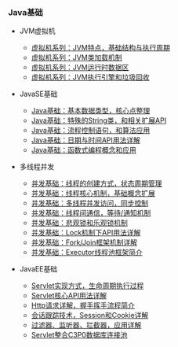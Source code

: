 ### Java基础

- JVM虚拟机

    - [虚拟机系列：JVM特点，基础结构与执行周期](https://mp.weixin.qq.com/s/6mODRDVrw6z1ok5hFWvi3A)
    - [虚拟机系列：JVM类加载机制](https://mp.weixin.qq.com/s/buJo4c2K_9Y7qRUEp_l2kg)
    - [虚拟机系列：JVM运行时数据区](https://mp.weixin.qq.com/s/CMvhvV5kwzijq2t9eqlsoA)
    - [虚拟机系列：JVM执行引擎和垃圾回收](https://mp.weixin.qq.com/s/yN3q038pFnKN1hnBgO_Y6g)

- JavaSE基础

    - [Java基础：基本数据类型，核心点整理](https://mp.weixin.qq.com/s/YwrBptAd2SrWefFIiN86Yw)
    - [Java基础：特殊的String类，和相关扩展API](https://mp.weixin.qq.com/s/HI6yklzR118G2Y-rJzl47g)
    - [Java基础：流程控制语句，和算法应用](https://mp.weixin.qq.com/s/K7VqhbOJ7nMrFtfQgUKY0Q)
    - [Java基础：日期与时间API用法详解](https://mp.weixin.qq.com/s/6faAo0ld65pnWuJKE2Ccsg)
    - [Java基础：函数式编程概念和应用](https://mp.weixin.qq.com/s/UK_wgBw1raaoGDSaxMyPqg)

- 多线程并发

    - [并发基础：线程的创建方式，状态周期管理](https://mp.weixin.qq.com/s/h0zuh364It-fDtQyYdzIwA)
    - [并发基础：线程核心机制，基础概念扩展](https://mp.weixin.qq.com/s/nU5tbKuAiDf_LDu-8A4Etg)
    - [并发基础：多线程并发访问，同步控制](https://mp.weixin.qq.com/s/xWhd3vgYPNp-Mm2lJpmFmA)
    - [并发基础：线程间通信，等待/通知机制](https://mp.weixin.qq.com/s/WWbVjvkEqpddx605me9E-A)
    - [并发基础：悲观锁和乐观锁机制](https://mp.weixin.qq.com/s/t6NshbuKwULPeLhTIhvmIg)
    - [并发基础：Lock机制下API用法详解](https://mp.weixin.qq.com/s/F7TC-71kEIpG6VD2eF6NIw)
    - [并发基础：Fork/Join框架机制详解](https://mp.weixin.qq.com/s/kk5q0mtBawCSa6365t3IWw)
    - [并发基础：Executor线程池框架简介](https://mp.weixin.qq.com/s/jvOl-bxVC1e4L2O329OIyg)

- JavaEE基础

    - [Servlet实现方式，生命周期执行过程](https://mp.weixin.qq.com/s/0YMhMX4ET1BxyGJi01grnw)
    - [Servlet核心API用法详解](https://mp.weixin.qq.com/s/gC9xknmXLvC7WlwEpPSWXQ)
    - [Http请求详解，握手挥手流程简介](https://mp.weixin.qq.com/s/IhrIdiLu2kxe2npgix8KTg)
    - [会话跟踪技术，Session和Cookie详解](https://mp.weixin.qq.com/s/8cEgI49Tbb4ezxZEvEq8tg)
    - [过滤器、监听器、拦截器，应用详解](https://mp.weixin.qq.com/s/CVhLyZ12BbT9kaclSpIrnw)
    - [Servlet整合C3P0数据库连接池](https://mp.weixin.qq.com/s/I-KB6vAEwVMBAVAjEP2RmQ)
